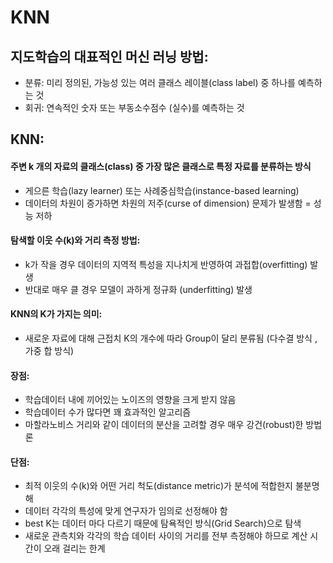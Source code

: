 # KNN 
## 지도학습의 대표적인 머신 러닝 방법:
 - 분류: 미리 정의된, 가능성 있는 여러 클래스 레이블(class label) 중 하나를
예측하는 것
- 회귀: 연속적인 숫자 또는 부동소수점수 (실수)를 예측하는 것
## KNN:
  #### 주변 k 개의 자료의 클래스(class) 중 가장 많은 클래스로 특정 자료를 분류하는 방식
   - 게으른 학습(lazy learner) 또는 사례중심학습(instance-based learning)
   - 데이터의 차원이 증가하면 차원의 저주(curse of dimension) 문제가 발생함 = 성능 저하  
  
  #### 탐색할 이웃 수(k)와 거리 측정 방법: 
   - k가 작을 경우 데이터의 지역적 특성을 지나치게 반영하여 과접합(overfitting) 발생
   - 반대로 매우 클 경우 모델이 과하게 정규화 (underfitting) 발생

  #### KNN의 K가 가지는 의미: 
   - 새로운 자료에 대해 근접치 K의 개수에 따라 Group이 달리 분류됨 (다수결 방식 , 가중 합 방식)
  
  #### 장점: 
   - 학습데이터 내에 끼어있는 노이즈의 영향을 크게 받지 않음
   - 학습데이터 수가 많다면 꽤 효과적인 알고리즘
   - 마할라노비스 거리와 같이 데이터의 분산을 고려할 경우 매우 강건(robust)한 방법론

  #### 단점: 
   - 최적 이웃의 수(k)와 어떤 거리 척도(distance metric)가 분석에 적합한지 불분명해
   - 데이터 각각의 특성에 맞게 연구자가 임의로 선정해야 함
   - best K는 데이터 마다 다르기 때문에 탐욕적인 방식(Grid Search)으로 탐색
   - 새로운 관측치와 각각의 학습 데이터 사이의 거리를 전부 측정해야 하므로 계산 시간이 오래 걸리는 한계
